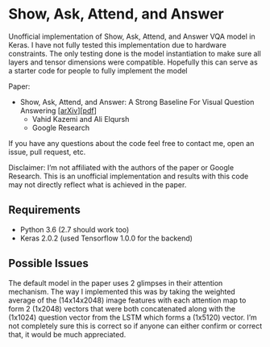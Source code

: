 # Show, Ask, Attend, and Answer

Unofficial implementation of Show, Ask, Attend, and Answer VQA model in Keras. I have not fully tested this implementation due to hardware constraints. The only testing done is the model instantiation to make sure all layers and tensor dimensions were compatible. Hopefully this can serve as a starter code for people to fully implement the model

Paper:
* Show, Ask, Attend, and Answer: A Strong Baseline For Visual Question Answering [[arXiv](https://arxiv.org/abs/1704.03162)][[pdf](https://arxiv.org/pdf/1704.03162.pdf)]
  * Vahid Kazemi and Ali Elqursh
  * Google Research

If you have any questions about the code feel free to contact me, open an issue, pull request, etc.

Disclaimer: I’m not affiliated with the authors of the paper or Google Research. This is an unofficial implementation and results with this code may not directly reflect what is achieved in the paper.

## Requirements ##
- Python 3.6 (2.7 should work too)
- Keras 2.0.2 (used Tensorflow 1.0.0 for the backend)

## Possible Issues ##
The default model in the paper uses 2 glimpses in their attention mechanism. The way I implemented this was by taking the weighted average of the (14x14x2048) image features with each attention map to form 2 (1x2048) vectors that were both concatenated along with the (1x1024) question vector from the LSTM which forms a (1x5120) vector. I’m not completely sure this is correct so if anyone can either confirm or correct that, it would be much appreciated.


